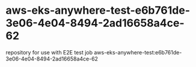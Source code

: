 # aws-eks-anywhere-test-e6b761de-3e06-4e04-8494-2ad16658a4ce-62
repository for use with E2E test job aws-eks-anywhere-test:e6b761de-3e06-4e04-8494-2ad16658a4ce-62
